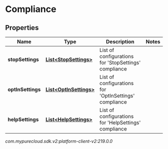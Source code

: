 # Compliance


## Properties

| Name | Type | Description | Notes |
| ------------ | ------------- | ------------- | ------------- |
| **stopSettings** | [**List&lt;StopSettings&gt;**](StopSettings) | List of configurations for 'StopSettings' compliance |  |
| **optInSettings** | [**List&lt;OptInSettings&gt;**](OptInSettings) | List of configurations for 'OptInSettings' compliance |  |
| **helpSettings** | [**List&lt;HelpSettings&gt;**](HelpSettings) | List of configurations for 'HelpSettings' compliance |  |




_com.mypurecloud.sdk.v2:platform-client-v2:219.0.0_
